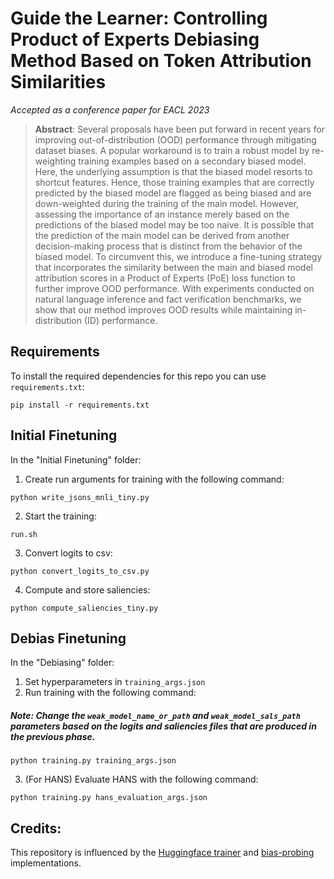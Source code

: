 # Guide the Learner: Controlling Product of Experts Debiasing Method Based on Token Attribution Similarities

_Accepted as a conference paper for EACL 2023_

<!-- [Arxiv]() -->

> **Abstract**: Several proposals have been put forward in recent years for improving out-of-distribution (OOD) performance through mitigating dataset biases. A popular workaround is to train a robust model by re-weighting training examples based on a secondary biased model. Here, the underlying assumption is that the biased model resorts to shortcut features. Hence, those training examples that are correctly predicted by the biased model are flagged as being biased and are down-weighted during the training of the main model. However, assessing the importance of an instance merely based on the  predictions of the biased model may be too naive. It is possible that the prediction of the main model can be derived from another decision-making process that is distinct from the behavior of the biased model. To circumvent this, we introduce a fine-tuning strategy that incorporates the similarity between the main and biased model attribution scores in a Product of Experts (PoE) loss function to further improve OOD performance. With experiments conducted on natural language inference and fact verification benchmarks, we show that our method improves OOD results while maintaining in-distribution (ID) performance.

## Requirements

To install the required dependencies for this repo you can use `requirements.txt`:

```shell script
pip install -r requirements.txt
```

## Initial Finetuning
In the "Initial Finetuning" folder:
1. Create run arguments for training with the following command:
```
python write_jsons_mnli_tiny.py
```
2. Start the training:
```
run.sh
```
3. Convert logits to csv:
```
python convert_logits_to_csv.py
```
4. Compute and store saliencies:
```
python compute_saliencies_tiny.py
```

## Debias Finetuning
In the "Debiasing" folder:
1. Set hyperparameters in `training_args.json`
2. Run training with the following command:
##### *Note: Change the `weak_model_name_or_path` and `weak_model_sals_path` parameters based on the logits and saliencies files that are produced in the previous phase.*
```
python training.py training_args.json
```


3. (For HANS) Evaluate HANS with the following command:
```
python training.py hans_evaluation_args.json
```

## Credits:
This repository is influenced by the [Huggingface trainer](https://huggingface.co/docs/transformers/main_classes/trainer) and [bias-probing](https://github.com/technion-cs-nlp/bias-probing) implementations.